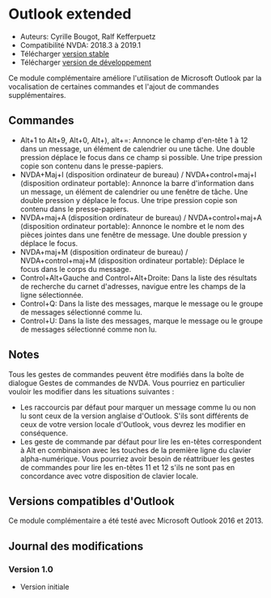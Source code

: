# Outlook extended

* Auteurs: Cyrille Bougot, Ralf Kefferpuetz
* Compatibilité NVDA: 2018.3 à 2019.1
* Télécharger [version stable][1]
* Télécharger [version de développement][2]

Ce module complémentaire améliore l'utilisation de Microsoft Outlook par la vocalisation de certaines commandes et l'ajout de commandes supplémentaires.

## Commandes

* Alt+1 to Alt+9, Alt+0, Alt+), alt+=: Annonce le champ d'en-tête 1 à 12 dans un message, un élément de calendrier ou une tâche. Une double pression déplace le focus dans ce champ si possible. Une tripe pression copie son contenu dans le presse-papiers.
* NVDA+Maj+I (disposition ordinateur de bureau) / NVDA+control+maj+I (disposition ordinateur portable): Annonce la barre d'information dans un message, un élément de calendrier ou une fenêtre de tâche. Une double pression y déplace le focus. Une tripe pression copie son contenu dans le presse-papiers.
* NVDA+maj+A (disposition ordinateur de bureau) / NVDA+control+maj+A (disposition ordinateur portable): Annonce le nombre et le nom des pièces jointes dans une fenêtre de message. Une double pression y déplace le focus.
* NVDA+maj+M (disposition ordinateur de bureau) / NVDA+control+maj+M (disposition ordinateur portable): Déplace le focus dans le corps du message.
* Control+Alt+Gauche and Control+Alt+Droite: Dans la liste des résultats de recherche du carnet d'adresses, navigue entre les champs de la ligne sélectionnée.
* Control+Q: Dans la liste des messages, marque le message ou le groupe de messages sélectionné comme lu.
* Control+U: Dans la liste des messages, marque le message ou le groupe de messages sélectionné comme non lu.

## Notes

Tous les gestes de commandes peuvent être modifiés dans la boîte de dialogue Gestes de commandes de NVDA. Vous pourriez en particulier vouloir les modifier dans les situations suivantes :

* Les raccourcis par défaut pour marquer un message comme lu ou non lu sont ceux de la version anglaise d'Outlook. S'ils sont différents de ceux de votre version locale d'Outlook, vous devrez les modifier en conséquence.
*   Les geste de commande par défaut pour lire les en-têtes correspondent à Alt en combinaison avec les touches de la première ligne du clavier alpha-numérique. Vous pourriez avoir besoin de réattribuer les gestes de commandes pour lire les en-têtes 11 et 12 s'ils ne sont pas en concordance avec votre disposition de clavier locale.

## Versions compatibles d'Outlook

Ce module complémentaire a été testé avec Microsoft Outlook 2016 et 2013.

## Journal des modifications

### Version 1.0

* Version initiale

[1]: https://github.com/CyrilleB79/OutlookExtended/releases/download/V1.0dev/OutlookExtended-1.0-dev.nvda-addon

[2]: https://github.com/CyrilleB79/OutlookExtended/releases/download/V1.0dev/OutlookExtended-1.0-dev.nvda-addon
